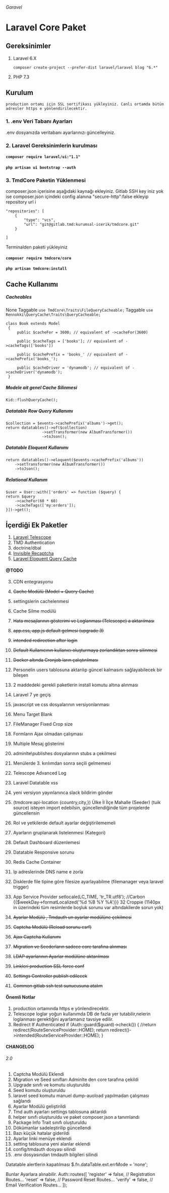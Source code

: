 ###### Garavel

# **Laravel Core Paket**

## Gereksinimler

1. Laravel 6.X

    ``composer create-project --prefer-dist laravel/laravel blog "6.*"``
2. PHP 7.3

## Kurulum


`production ortamı için SSL sertifikası yükleyiniz. Canlı ortamda bütün adresler https e yönlendirilecektir.`
### 1. .env Veri Tabanı Ayarları
.env dosyanızda veritabanı ayarlarınızı güncelleyiniz.

### 2. Laravel Gereksinimlerin kurulması
#### `composer require laravel/ui:"1.1"`
#### `php artisan ui bootstrap --auth`



### 3. TmdCore Paketin Yüklenmesi
composer.json içerisine aşağıdaki kaynağı ekleyiniz. 
Gitlab SSH key iniz yok ise composer.json içindeki config alanına
"secure-http":false ekleyip  repository url i

    "repositories": [
        {
            "type": "vcs",
            "url": "git@gitlab.tmd:kurumsal-icerik/tmdcore.git"
        }

    ]

Terminalden paketi yükleyiniz

#### `composer require tmdcore/core`
#### `php artisan tmdcore:install`
    
## Cache Kullanımı
##### Cacheables
None Taggable `use TmdCore\Traits\FileQueryCacheable;`
Taggable `use Rennokki\QueryCache\Traits\QueryCacheable;`

    class Book extends Model
     {
         public $cacheFor = 3600; // equivalent of ->cacheFor(3600)
     
         public $cacheTags = ['books']; // equivalent of ->cacheTags(['books'])
     
         public $cachePrefix = 'books_' // equivalent of ->cachePrefix('books_');
     
         public $cacheDriver = 'dynamodb'; // equivalent of ->cacheDriver('dynamodb');
     }
    
##### Modele ait genel Cache Silinmesi
    Kid::flushQueryCache();
##### Datatable Row Query Kullanımı
    $collection = $events->cachePrefix('albums')->get();
    return datatables()->of($collection)
                    ->setTransformer(new AlbumTransformer())
                    ->toJson();
                    
##### Datatable Eloquent Kullanımı                    
    return datatables()->eloquent($events->cachePrefix('albums'))
        ->setTransformer(new AlbumTransformer())
        ->toJson();
##### Relational Kullanım
	$user = User::with(['orders' => function ($query) {
    return $query
        ->cacheFor(60 * 60)
        ->cacheTags(['my:orders']);
    }])->get();                    
                      
    
## İçerdiği Ek Paketler

1. [Laravel Telescope](https://laravel.com/docs/6.x/telescope "Laravel Telescope")
2. TMD Authentication
3. doctrine/dbal
4. [Invisible Recaptcha](https://github.com/albertcht/invisible-recaptcha "Invisible Recaptcha")
5. [Laravel Eloquent Query Cache](https://github.com/renoki-co/laravel-eloquent-query-cache "Laravel Eloquent Query Cache")
   
#### @TODO
3. CDN entegrasyonu
4. ~~Cache Modülü (Model + Query Cache)~~
5. settingslerin cachelenmesi
6. Cache Silme modülü
7. ~~Hata mesajlarının gösterimi ve Loglanması (Telescope) a aktarılması~~
8. ~~app.css, app.js default gelmesi (upgrade 3)~~
9. ~~intended redirection after login~~
10. ~~Default Kullanıcının kullanıcı oluşturmaya zorlandıktan sonra silinmesi~~
12. ~~Docker altında Cronjob ların çalıştırılması~~
13. Personelin users tablosuna aktarılıp güncel kalmasını sağlayabilecek bir bileşen
14. 2 maddedeki gerekli paketlerin install komutu altına alınması
15. Laravel 7 ye geçiş
16. javascript ve css dosyalarının versiyonlanması


14. Menu Target Blank
15. FileManager Fixed Crop size  
16. Formların Ajax olmadan çalışması
17. Multiple Mesaj gösterimi
18. adminlte\publishes dosyalarının stubs a çekilmesi
19. Menülerde 3. kırılımdan sonra seçili gelmemesi
20. Telescope Advanced Log
21. Laravel Datatable xss
22. yeni versiyon yayınlanınca slack bildirim gönder
23. (tmdcore:api-location {country,city,}) Ülke İl İlçe Mahalle (Seeder) (tuik source) isteyen import edebilsin, güncellendiğinde tüm projelerde güncellensin
24. Rol ve yetkilerde default ayarlar değiştirilememeli
25. Ayarların gruplanarak listelenmesi (Kategori)
26. Default Dashboard düzenlemesi
27. Datatable Responsive sorunu
28. Redis Cache Container
29. Ip adreslerinde DNS name e zorla
30. Disklerde file tipine göre filesize ayarlayabilme (filemanager veya laravel trigger)
31. App Service Provider setlocale(LC_TIME, 'tr_TR.utf8'); //Carbon {{$weekDay->formatLocalized('%d %B %Y %A')}}
32 Croppie (1140px in üzerindeki tüm resimlerde boşluk sorunu var altındakilerde sorun yok)

1. ~~Ayarlar Modülü , Tmdauth un ayarlar modülüne çekilmesi~~
2. ~~Captcha Modülü (Reload sorunu csrf)~~
3. ~~Ajax Captcha Kullanımı~~
4. ~~Migration ve Seederların sadece core tarafına alınması~~
5. ~~LDAP ayarlarının Ayarlar modülüne aktarılması~~
11. ~~Linkleri production SSL force conf~~
2. ~~Settings Controller publish edilecek~~
1. ~~Common gitlab ssh test sunucusuna atalım~~

#### Önemli Notlar
1. production ortamında https e yönlendirecektir.
2. Telescope loglar yoğun kullanımda DB de fazla yer tutabilir,nelerin loglanması gerektiğini ayarlamanız tavsiye edilir.
3.   Redirect If Authenticated
    if (Auth::guard($guard)->check()) {
               //return redirect(RouteServiceProvider::HOME);
                   return redirect()->intended(RouteServiceProvider::HOME);
               }
           
           
#### CHANGELOG
###### 2.0
1. Captcha Modülü Eklendi
2. Migration ve Seed sınıfları Adminlte den core tarafına çekildi
3. Upgrade sınıfı ve komutu  oluşturuldu
4. Seed komutu oluşturuldu
5. laravel seed komutu manuel dump-auoload yapılmadan çalışması sağlandı
6. Ayarlar Modülü  geliştirildi
7. Tmd auth ayarları settings tablosuna aktarıldı
8. helper sınıfı oluşturuldu ve paket composer.json a tanımlandı
9. Package Info Trait sınıfı oluşturuldu
10. Dökümanlar sadeleştirilip güncellendi
11. Bazı küçük hatalar giderildi
12. Ayarlar linki menüye eklendi
13. setting tablosuna yeni alanlar eklendi
14. config/tmdauth dosyası silindi
15. .env dosyasından tmdauth bilgileri silindi



Datatable alertlerin kapatılması
 $.fn.dataTable.ext.errMode = 'none';

Bunlar Ayarlara alınabilir.
Auth::routes([
    'register' => false, // Registration Routes...
    'reset'    => false, // Password Reset Routes...
    'verify'   => false, // Email Verification Routes...
]);


